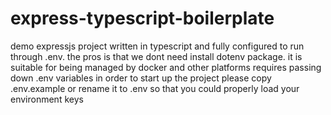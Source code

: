 # express-typescript-boilerplate
demo  expressjs project written in typescript and fully configured to run through .env. the pros is that we dont need install dotenv package. it is suitable for being managed by docker and other platforms requires passing down .env variables
in order to start up the project please copy .env.example or rename it to .env so that you could properly load your environment keys
